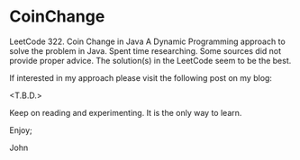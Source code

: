 # CoinChange
LeetCode 322. Coin Change in Java
A Dynamic Programming approach to solve the problem in Java.
Spent time researching.
Some sources did not provide proper advice.
The solution(s) in the LeetCode seem to be the best.

If interested in my approach please visit the following post on my blog:

<T.B.D.>

Keep on reading and experimenting.
It is the only way to learn.

Enjoy;

John

